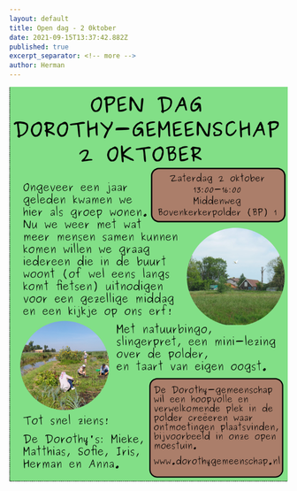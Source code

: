 ```yaml
---
layout: default
title: Open dag - 2 0ktober
date: 2021-09-15T13:37:42.882Z
published: true
excerpt_separator: <!-- more -->
author: Herman
---
```

![](/img/open_dag_poster_kleur.png)